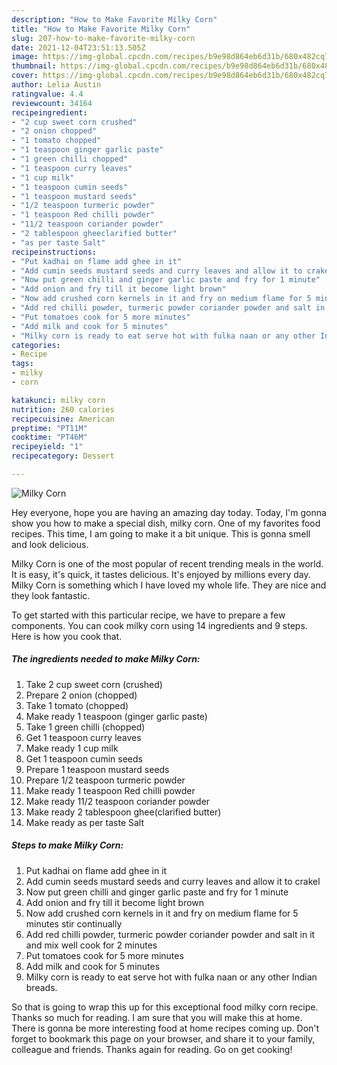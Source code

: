```yaml
---
description: "How to Make Favorite Milky Corn"
title: "How to Make Favorite Milky Corn"
slug: 207-how-to-make-favorite-milky-corn
date: 2021-12-04T23:51:13.505Z
image: https://img-global.cpcdn.com/recipes/b9e98d864eb6d31b/680x482cq70/milky-corn-recipe-main-photo.jpg
thumbnail: https://img-global.cpcdn.com/recipes/b9e98d864eb6d31b/680x482cq70/milky-corn-recipe-main-photo.jpg
cover: https://img-global.cpcdn.com/recipes/b9e98d864eb6d31b/680x482cq70/milky-corn-recipe-main-photo.jpg
author: Lelia Austin
ratingvalue: 4.4
reviewcount: 34164
recipeingredient:
- "2 cup sweet corn crushed"
- "2 onion chopped"
- "1 tomato chopped"
- "1 teaspoon ginger garlic paste"
- "1 green chilli chopped"
- "1 teaspoon curry leaves"
- "1 cup milk"
- "1 teaspoon cumin seeds"
- "1 teaspoon mustard seeds"
- "1/2 teaspoon turmeric powder"
- "1 teaspoon Red chilli powder"
- "11/2 teaspoon coriander powder"
- "2 tablespoon gheeclarified butter"
- "as per taste Salt"
recipeinstructions:
- "Put kadhai on flame add ghee in it"
- "Add cumin seeds mustard seeds and curry leaves and allow it to crakel"
- "Now put green chilli and ginger garlic paste and fry for 1 minute"
- "Add onion and fry till it become light brown"
- "Now add crushed corn kernels in it and fry on medium flame for 5 minutes stir continually"
- "Add red chilli powder, turmeric powder coriander powder and salt in it and mix well cook for 2 minutes"
- "Put tomatoes cook for 5 more minutes"
- "Add milk and cook for 5 minutes"
- "Milky corn is ready to eat serve hot with fulka naan or any other Indian breads."
categories:
- Recipe
tags:
- milky
- corn

katakunci: milky corn 
nutrition: 260 calories
recipecuisine: American
preptime: "PT11M"
cooktime: "PT46M"
recipeyield: "1"
recipecategory: Dessert

---
```



![Milky Corn](https://img-global.cpcdn.com/recipes/b9e98d864eb6d31b/680x482cq70/milky-corn-recipe-main-photo.jpg)

Hey everyone, hope you are having an amazing day today. Today, I'm gonna show you how to make a special dish, milky corn. One of my favorites food recipes. This time, I am going to make it a bit unique. This is gonna smell and look delicious.



Milky Corn is one of the most popular of recent trending meals in the world. It is easy, it's quick, it tastes delicious. It's enjoyed by millions every day. Milky Corn is something which I have loved my whole life. They are nice and they look fantastic.


To get started with this particular recipe, we have to prepare a few components. You can cook milky corn using 14 ingredients and 9 steps. Here is how you cook that.

<!--inarticleads1-->

##### The ingredients needed to make Milky Corn:

1. Take 2 cup sweet corn (crushed)
1. Prepare 2 onion (chopped)
1. Take 1 tomato (chopped)
1. Make ready 1 teaspoon (ginger garlic paste)
1. Take 1 green chilli (chopped)
1. Get 1 teaspoon curry leaves
1. Make ready 1 cup milk
1. Get 1 teaspoon cumin seeds
1. Prepare 1 teaspoon mustard seeds
1. Prepare 1/2 teaspoon turmeric powder
1. Make ready 1 teaspoon Red chilli powder
1. Make ready 11/2 teaspoon coriander powder
1. Make ready 2 tablespoon ghee(clarified butter)
1. Make ready as per taste Salt




<!--inarticleads2-->

##### Steps to make Milky Corn:

1. Put kadhai on flame add ghee in it
1. Add cumin seeds mustard seeds and curry leaves and allow it to crakel
1. Now put green chilli and ginger garlic paste and fry for 1 minute
1. Add onion and fry till it become light brown
1. Now add crushed corn kernels in it and fry on medium flame for 5 minutes stir continually
1. Add red chilli powder, turmeric powder coriander powder and salt in it and mix well cook for 2 minutes
1. Put tomatoes cook for 5 more minutes
1. Add milk and cook for 5 minutes
1. Milky corn is ready to eat serve hot with fulka naan or any other Indian breads.




So that is going to wrap this up for this exceptional food milky corn recipe. Thanks so much for reading. I am sure that you will make this at home. There is gonna be more interesting food at home recipes coming up. Don't forget to bookmark this page on your browser, and share it to your family, colleague and friends. Thanks again for reading. Go on get cooking!
